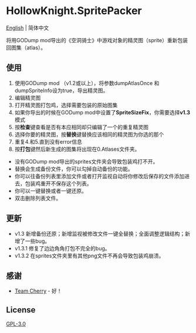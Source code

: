 # HollowKnight.SpritePacker
[English](./README.md) | 简体中文

将用GODump mod导出的《空洞骑士》中游戏对象的精灵图（sprite）重新包装回图集（atlas）。

## 使用
1. 使用GODump mod （v1.2或以上），将参数dumpAtlasOnce 和 dumpSpriteInfo设为true，导出精灵图。
2. 编辑精灵图
3. 打开精灵图打包鸡，选择需要包装的原始图集
4. 如果你导出的时候在GODump mod中设置了**SpriteSizeFix**，你需要选择**v1.3**模式
5. 按**检查**键查看是否有本应相同却只编辑了一个的重复精灵图
6. 选择你要的精灵图，按**替换**键替换应该相同的精灵图为你选的那个
7. 重复4.和5.直到没有error信息
8. 按**打包**键然后新生成的图集将出现在0.Atlases文件夹。

* 没有GODump mod导出的sprites文件夹会导致包装鸡打不开。
* 替换会生成备份文件，你可以勾掉自动备份的功能。
* 你可以往备份列表里添加文件或者打开监视自动将你修改后保存的文件添加进去，包装鸡重开不保存这个列表。
* 你可以一键替换或者一键还原。
* 双击删除列表文件。

## 更新
* v1.3 新增备份还原；新增监视被修改文件一键全替换；全面调整逻辑结构；新增了一些bug。
* v1.3.1 修复了边边角角打包不完全的bug。
* v1.3.2 在sprites文件夹里有其他png文件不再会导致包装鸡崩溃。
 

## 感谢
* [Team Cherry](https://teamcherry.com.au/) - 好！

## License
[GPL-3.0](https://choosealicense.com/licenses/gpl-3.0/)
